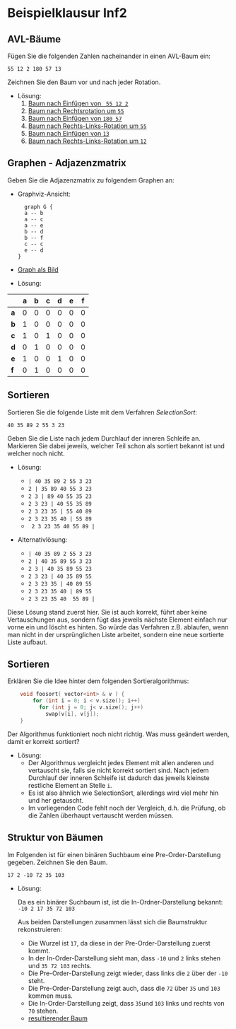 # Beispielklausur Inf2

## AVL-Bäume

Fügen Sie die folgenden Zahlen nacheinander in einen AVL-Baum ein:

` 55 12 2 180 57 13 `

Zeichnen Sie den Baum vor und nach jeder Rotation.

- Lösung:
  1. [Baum nach Einfügen von ` 55 12 2`](
      https://dreampuf.github.io/GraphvizOnline/#graph%20G%20%7B%0A%20%20%20%2055%20--%2012%20--%202%0A%20%20%20%2055%20--%20D1%5Bstyle%3Dinvis%5D%0A%20%20%20%2012%20--%20D2%5Bstyle%3Dinvis%5D%0A%20%20%20%20%0A%20%20%20%20D1%5Bstyle%3Dinvis%5D%0A%20%20%20%20D2%5Bstyle%3Dinvis%5D%0A%7D)
  2. [Baum nach Rechtsrotation um `55`](
      https://dreampuf.github.io/GraphvizOnline/#graph%20G%20%7B%0A%20%20%20%2012%20--%202%0A%20%20%20%2012%20--%2055%0A%7D)
  3. [Baum nach Einfügen von `180 57`](https://dreampuf.github.io/GraphvizOnline/#graph%20G%20%7B%0A%20%20%20%2012%20--%202%0A%20%20%20%2012%20--%2055%0A%20%20%20%2055%20--%20D1%5Bstyle%3Dinvis%5D%0A%20%20%20%2055%20--%20180%0A%20%20%20%20180%20--%2057%0A%20%20%20%20180%20--%20D2%5Bstyle%3Dinvis%5D%0A%20%20%20%20%0A%20%20%20%20D1%5Bstyle%3Dinvis%5D%0A%20%20%20%20D2%5Bstyle%3Dinvis%5D%0A%7D)
  4. [Baum nach Rechts-Links-Rotation um `55`](
       https://dreampuf.github.io/GraphvizOnline/#graph%20G%20%7B%0A%20%20%20%2012%20--%202%0A%20%20%20%2012%20--%2057%0A%20%20%20%2057%20--%2055%0A%20%20%20%2057%20--%20180%0A%7D)
  5. [Baum nach Einfügen von `13`](
        https://dreampuf.github.io/GraphvizOnline/#graph%20G%20%7B%0A%20%20%20%2012%20--%202%0A%20%20%20%2012%20--%2057%0A%20%20%20%2057%20--%2055%0A%20%20%20%2057%20--%20180%0A%20%20%20%2055%20--%2013%0A%20%20%20%2055%20--%20D1%5Bstyle%3Dinvis%5D%0A%20%20%20%20%0A%20%20%20%20D1%5Bstyle%3Dinvis%5D%0A%7D)
  6. [Baum nach Rechts-Links-Rotation um `12`](
      https://dreampuf.github.io/GraphvizOnline/#graph%20G%20%7B%0A%20%20%20%2055%20--%2012%0A%20%20%20%2012%20--%202%0A%20%20%20%2012%20--%2013%0A%20%20%20%2055%20--%20D1%5Bstyle%3Dinvis%5D%0A%20%20%20%2055%20--%2057%0A%20%20%20%2057%20--%20D2%5Bstyle%3Dinvis%5D%0A%20%20%20%2057%20--%20180%0A%20%20%20%20%0A%20%20%20%20%0A%20%20%20%20D1%5Bstyle%3Dinvis%5D%0A%20%20%20%20D2%5Bstyle%3Dinvis%5D%0A%7D)


## Graphen - Adjazenzmatrix

Geben Sie die Adjazenzmatrix zu folgendem Graphen an:

- Graphviz-Ansicht:
  ```
    graph G {
    a -- b 
    a -- c
    a -- e
    b -- d
    b -- f
    c -- c
    e -- d
  }
  ```
- [Graph als Bild](https://dreampuf.github.io/GraphvizOnline/#graph%20G%20%7B%0A%20%20%20%20a%20--%20b%20%0A%20%20%20%20a%20--%20c%0A%20%20%20%20a%20--%20e%0A%20%20%20%20b%20--%20f%0A%20%20%20%20b%20--%20d%0A%20%20%20%20c%20--%20c%0A%20%20%20%20e%20--%20d%0A%7D)

- Lösung:

|       |  a  |  b  |  c  |  d  |  e  |  f  |
| ----- | --- | --- | --- | --- | --- | --- |
| **a** | 0 | 0 | 0 | 0 | 0 | 0 |
| **b** | 1 | 0 | 0 | 0 | 0 | 0 |
| **c** | 1 | 0 | 1 | 0 | 0 | 0 |
| **d** | 0 | 1 | 0 | 0 | 0 | 0 |
| **e** | 1 | 0 | 0 | 1 | 0 | 0 |
| **f** | 0 | 1 | 0 | 0 | 0 | 0 |


## Sortieren

Sortieren Sie die folgende Liste mit dem Verfahren *SelectionSort*:

` 40 35 89 2 55 3 23 `

Geben Sie die Liste nach jedem Durchlauf der inneren Schleife an.
Markieren Sie dabei jeweils, welcher Teil schon als sortiert bekannt ist und welcher noch nicht.

- Lösung:

  * ` | 40 35 89 2 55 3 23 `
  * ` 2 | 35 89 40 55 3 23 `
  * ` 2 3 | 89 40 55 35 23 `
  * ` 2 3 23 | 40 55 35 89 `
  * ` 2 3 23 35 | 55 40 89 `
  * ` 2 3 23 35 40 | 55 89 `
  * ` 2 3 23 35 40 55 89 | `


- Alternativlösung:
  * ` | 40 35 89 2 55 3 23 `
  * ` 2 | 40 35 89 55 3 23 `
  * ` 2 3 | 40 35 89 55 23 `
  * ` 2 3 23 | 40 35 89 55 `
  * ` 2 3 23 35 | 40 89 55 `
  * ` 2 3 23 35 40 | 89 55 `
  * ` 2 3 23 35 40  55 89 | `

Diese Lösung stand zuerst hier.
Sie ist auch korrekt, führt aber keine Vertauschungen aus, sondern fügt das jeweils nächste Element einfach nur vorne ein und löscht es hinten.
So würde das Verfahren z.B. ablaufen, wenn man nicht in der ursprünglichen Liste arbeitet, sondern eine neue sortierte Liste aufbaut.


## Sortieren

Erklären Sie die Idee hinter dem folgenden Sortieralgorithmus:
```cpp
    void foosort( vector<int> & v ) {
        for (int i = 0; i < v.size(); i++)
          for (int j = 0; j< v.size(); j++)
            swap(v[i], v[j]);
    }
```
Der Algorithmus funktioniert noch nicht richtig.
Was muss geändert werden, damit er korrekt sortiert?

- Lösung:
  - Der Algorithmus vergleicht jedes Element mit allen anderen und vertauscht sie, falls sie nicht korrekt sortiert sind.
  Nach jedem Durchlauf der inneren Schleife ist dadurch das jeweils kleinste restliche Element an Stelle `i`.
  - Es ist also ähnlich wie SelectionSort, allerdings wird viel mehr hin und her getauscht.
  - Im vorliegenden Code fehlt noch der Vergleich, d.h. die Prüfung, ob die Zahlen überhaupt vertauscht werden müssen.

## Struktur von Bäumen

Im Folgenden ist für einen binären Suchbaum eine Pre-Order-Darstellung gegeben. Zeichnen Sie den Baum.

` 17 2 -10 72 35 103 `

- Lösung:

  Da es ein binärer Suchbaum ist, ist die In-Ordner-Darstellung bekannt:  
    ` -10 2 17 35 72 103 `

  Aus beiden Darstellungen zusammen lässt sich die Baumstruktur rekonstruieren:

  - Die Wurzel ist `17`, da diese in der Pre-Order-Darstellung zuerst kommt.
  - In der In-Order-Darstellung sieht man, dass `-10` und `2` links stehen und `35 72 103` rechts.
  - Die Pre-Order-Darstellung zeigt wieder, dass links die `2` über der `-10` steht.
  - Die Pre-Order-Darstellung zeigt auch, dass die `72` über `35` und `103` kommen muss.
  - Die In-Order-Darstellung zeigt, dass `35`und `103` links und rechts von `70` stehen.
  - [resultierender Baum](https://dreampuf.github.io/GraphvizOnline/#graph%20G%20%7B%0A%20%20%20%2017%20--%202%0A%20%20%20%2017%20--%20D1%5Bstyle%3Dinvis%5D%0A%20%20%20%2017%20--%2072%0A%20%20%20%2072%20--%2035%0A%20%20%20%2072%20--%20103%0A%20%20%20%202%20--%20-10%0A%20%20%20%202%20--%20D2%5Bstyle%3Dinvis%5D%0A%20%20%20%20%0A%20%20%20%20D1%5Bstyle%3Dinvis%5D%0A%20%20%20%20D2%5Bstyle%3Dinvis%5D%0A%7D)


